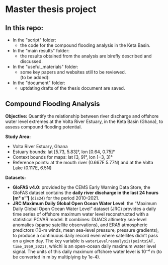 # Master thesis project

## In this repo:
+ In the "script" folder:
  + the code for the compound flooding analysis in the Keta Basin.
+ In the "main results" folder:
  + the results obtained from the analysis are birefly described and discussed.
+ In the "useful_materials" folder:
  + some key papers and websites still to be reviewed.  
(to be added):
+ In the "document" folder:
  + uptdating drafts of the thesis document are saved.

## Compound Flooding Analysis 
**Objective:** Quantify the relationship between river discharge and offshore water level extremes at the Volta River Estuary, in the Keta Basin (Ghana), to assess compound flooding potential.

**Study Area:**
- Volta River Estuary, Ghana
- Estuary bounds: lat [5.73, 5.83]°, lon [0.64, 0.75]°
- Context bounds for maps: lat [3, 9]°, lon [−3, 3]°
- Reference points: at the mouth river (0.667E  5.77N) and at the Volta Lake (0.117E, 6.5N)

**Datasets:**
- **GloFAS v4.0**: provided by the CEMS Early Warning Data Store, the GloFAS dataset contains the **daily river discharge in the last 24 hours [m³ s⁻¹]** (`dis24`) for the period 2010–2021. 
- **JRC Maximum Daily Global Open Ocean Water Level**: the “Maximum Daily Global Open Ocean Water Level” dataset (JRC) provides a daily time series of offshore maximum water level reconstructed with a statistical PCVAR model. It combines: DUACS altimetry sea-level anomalies (sparse satellite observations), and ERA5 atmospheric predictors (10-m winds, mean sea-level pressure, pressure gradients), to produce a continuous daily record even where satellites didn’t pass on a given day. The key variable is  `waterLevelreanalysis(pointsSAT, time_1959_2021)`, whichi is an open-ocean daily maximum water level signal. The units of this daily maximum offshore water level is 10⁻⁴ m (to be converted in m by multiplying by 1e-4).



